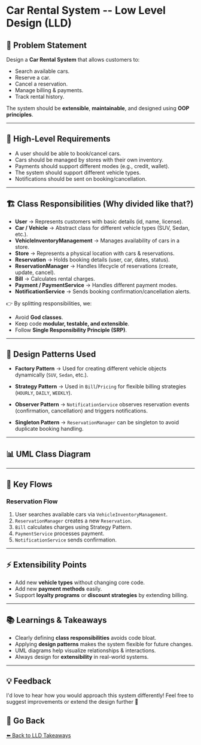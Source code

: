 # Car Rental System -- Low Level Design (LLD)

## 📌 Problem Statement

Design a **Car Rental System** that allows customers to:
- Search available cars.
- Reserve a car.
- Cancel a reservation.
- Manage billing & payments.
- Track rental history.

The system should be **extensible**, **maintainable**, and designed
using **OOP principles**.

------------------------------------------------------------------------

## 🎯 High-Level Requirements

-   A user should be able to book/cancel cars.
-   Cars should be managed by stores with their own inventory.
-   Payments should support different modes (e.g., credit, wallet).
-   The system should support different vehicle types.
-   Notifications should be sent on booking/cancellation.

------------------------------------------------------------------------

## 🏗️ Class Responsibilities (Why divided like that?)

-   **User** → Represents customers with basic details (id, name,
    license).
-   **Car / Vehicle** → Abstract class for different vehicle types (SUV,
    Sedan, etc.).
-   **VehicleInventoryManagement** → Manages availability of cars in a
    store.
-   **Store** → Represents a physical location with cars &
    reservations.
-   **Reservation** → Holds booking details (user, car, dates, status).
-   **ReservationManager** → Handles lifecycle of reservations (create,
    update, cancel).
-   **Bill** → Calculates rental charges.
-   **Payment / PaymentService** → Handles different payment modes.
-   **NotificationService** → Sends booking confirmation/cancellation
    alerts.

👉 By splitting responsibilities, we:
- Avoid **God classes**.
- Keep code **modular, testable, and extensible**.
- Follow **Single Responsibility Principle (SRP)**.

------------------------------------------------------------------------

## 🧩 Design Patterns Used

-   **Factory Pattern** →
    Used for creating different vehicle objects dynamically (`SUV`,
    `Sedan`, etc.).

-   **Strategy Pattern** →
    Used in `Bill`/`Pricing` for flexible billing strategies (`HOURLY`,
    `DAILY`, `WEEKLY`).

-   **Observer Pattern** →
    `NotificationService` observes reservation events (confirmation,
    cancellation) and triggers notifications.

-   **Singleton Pattern** →
    `ReservationManager` can be singleton to avoid duplicate booking
    handling.

------------------------------------------------------------------------

## 📊 UML Class Diagram

<!-- ![Car Rental UML](./Car_Rental_System.png) -->

------------------------------------------------------------------------

## 🔄 Key Flows

### Reservation Flow

1.  User searches available cars via `VehicleInventoryManagement`.
2.  `ReservationManager` creates a new `Reservation`.
3.  `Bill` calculates charges using Strategy Pattern.
4.  `PaymentService` processes payment.
5.  `NotificationService` sends confirmation.

------------------------------------------------------------------------

## ⚡ Extensibility Points

-   Add new **vehicle types** without changing core code.
-   Add new **payment methods** easily.
-   Support **loyalty programs** or **discount strategies** by extending
    billing.

------------------------------------------------------------------------

## 📚 Learnings & Takeaways

-   Clearly defining **class responsibilities** avoids code bloat.
-   Applying **design patterns** makes the system flexible for future
    changes.
-   UML diagrams help visualize relationships & interactions.
-   Always design for **extensibility** in real-world systems.

------------------------------------------------------------------------

## 💡 Feedback

I'd love to hear how you would approach this system differently!
Feel free to suggest improvements or extend the design further 🚀

## 🔗 Go Back
[⬅️ Back to LLD Takeaways](../../README.md)
